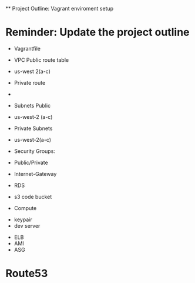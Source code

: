 ** Project Outline: Vagrant enviroment setup

# Reminder: Update the project outline

* Vagrantfile 
 
 * VPC 
 Public route table
  - us-west 2(a-c)
 * Private route
  -
 * Subnets Public
  - us-west-2 (a-c)
 
 * Private Subnets
  - us-west-2(a-c)
  
 * Security Groups:
  - Public/Private
  
 * Internet-Gateway
 
 * RDS 
   
 * s3
  code bucket
  
 * Compute
  - keypair
  - dev server
  
 * ELB
 * AMI
 * ASG  
 # Route53
 
 
